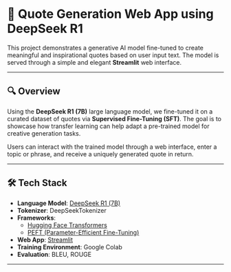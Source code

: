 # 🧠 Quote Generation Web App using DeepSeek R1

This project demonstrates a generative AI model fine-tuned to create meaningful and inspirational quotes based on user input text. The model is served through a simple and elegant **Streamlit** web interface.

---

## 🔍 Overview

Using the **DeepSeek R1 (7B)** large language model, we fine-tuned it on a curated dataset of quotes via **Supervised Fine-Tuning (SFT)**. The goal is to showcase how transfer learning can help adapt a pre-trained model for creative generation tasks.

Users can interact with the trained model through a web interface, enter a topic or phrase, and receive a uniquely generated quote in return.

---

## 🛠️ Tech Stack

- **Language Model**: [DeepSeek R1 (7B)](https://huggingface.co/deepseek-ai/deepseek-llm-7b-base)
- **Tokenizer**: DeepSeekTokenizer
- **Frameworks**:
  - [Hugging Face Transformers](https://huggingface.co/transformers/)
  - [PEFT (Parameter-Efficient Fine-Tuning)](https://github.com/huggingface/peft)
- **Web App**: [Streamlit](https://streamlit.io/)
- **Training Environment**: Google Colab 
- **Evaluation**: BLEU, ROUGE

---


